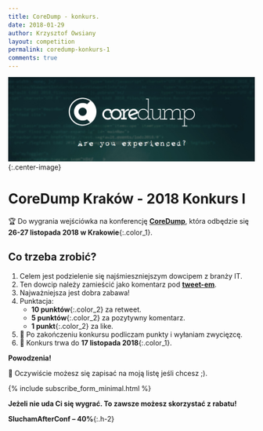 ```yaml
---
title: CoreDump - konkurs.
date: 2018-01-29
author: Krzysztof Owsiany
layout: competition
permalink: coredump-konkurs-1
comments: true
---
```

![CoreDump Kraków 2018][coredump-top]{:.center-image}

# CoreDump Kraków - 2018 Konkurs I 
  
🏆 Do wygrania wejściówka na konferencję **[CoreDump]**, która odbędzie się **26-27 listopada 2018 w Krakowie**{:.color_1}.

## Co trzeba zrobić?
1. Celem jest podzielenie się najśmieszniejszym dowcipem z branży IT.
2. Ten dowcip należy zamieścić jako komentarz pod **[tweet-em]**.
3. Najważniejsza jest dobra zabawa!
4. Punktacja:
    * **10 punktów**{:.color_2} za retweet.
    * **5 punktów**{:.color_2} za pozytywny komentarz.
    * **1 punkt**{:.color_2} za like.
5. 💯 Po zakończeniu konkursu podliczam punkty i wyłaniam zwycięzcę.
6. 📆 Konkurs trwa do **17 listopada 2018**{:.color_1}.

**Powodzenia!**

📧 Oczywiście możesz się zapisać na moją listę jeśli chcesz ;).

{% include subscribe_form_minimal.html %}

**Jeżeli nie uda Ci się wygrać. To zawsze możesz skorzystać z rabatu!**

**SluchamAfterConf – 40%**{:.h-2}


[CoreDump]: http://coredump.events/2018/

[coredump-top]: /assets/images/competitions/coredump-krakow/coredump-top.png

[tweet-em]: https://twitter.com/k_owsiany/status/1060257968267112450

